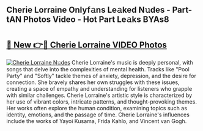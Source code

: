 ## Cherie Lorraine Onlyf𝚊ns Le𝚊ked N𝚞des - Part-tAN Photos Video - Hot Part Le𝚊ks BYAs8

# <h2><a href="http://ab72126.deff.icu/?id=Cherie+Lorraine">🔗 New 👉🔴 Cherie Lorraine VIDEO Photos</a></h2>

[![Cherie Lorraine N𝚞des](https://i.imgur.com/rIISA9y.gif)](http://ab72126.deff.icu/?id=Cherie+Lorraine)
Cherie Lorraine's music is deeply personal, with songs that delve into the complexities of mental health. Tracks like "Pool Party" and "Softly" tackle themes of anxiety, depression, and the desire for connection. She bravely shares her own struggles with these issues, creating a space of empathy and understanding for listeners who grapple with similar challenges. Cherie Lorraine's artistic style is characterized by her use of vibrant colors, intricate patterns, and thought-provoking themes. Her works often explore the human condition, examining topics such as identity, emotions, and the passage of time. Cherie Lorraine's influences include the works of Yayoi Kusama, Frida Kahlo, and Vincent van Gogh.
